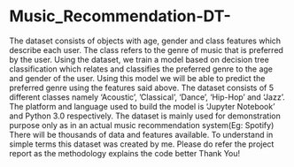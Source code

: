 # Music_Recommendation-DT-
The dataset consists of objects with age, gender and class features which describe each user. The class refers to the genre of music that is preferred by the user. Using the dataset, we train a model based on decision tree classification which relates and classifies the preferred genre to the age and gender of the user. Using this model we will be able to predict the preferred genre using the features said above. The dataset consists of 5 different classes namely ‘Acoustic’, ’Classical’, ‘Dance’, ‘Hip-Hop’ and ‘Jazz’. The platform and language used to build the model is ‘Jupyter Notebook’ and Python 3.0 respectively. The dataset is mainly used for demonstration purpose only as in an actual music recommendation system(Eg: Spotify) There will be thousands of data and features available. To understand in simple terms this dataset was created by me. 
Please do refer the project report as the methodology explains the code better
Thank You!
